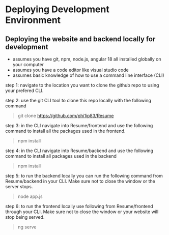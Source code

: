# Deploying Development Environment
## Deploying the website and backend locally for development
- assumes you have git, npm, node.js, angular 18 all installed globally on your computer
- assumes you have a code editor like visual studio code
- assumes basic knowledge of how to use a command line interface (CLI)

step 1: navigate to the location you want to clone the github repo to using your prefered CLI.  

step 2: use the git CLI tool to clone this repo locally with the following command 
> git clone https://github.com/phi1ip83/Resume

step 3: in the CLI navigate into Resume/frontend and use the following command to install all the packages used in the frontend.
> npm install

step 4: in the CLI navigate into Resume/backend and use the following command to install all packages used in the backend
> npm install

step 5: to run the backend locally you can run the following command from Resume/backend in your CLI. Make sure not to close the window or the server stops.
> node app.js

step 6: to run the frontend locally use following from Resume/frontend through your CLI. Make sure not to close the window or your website will stop being served.
> ng serve

